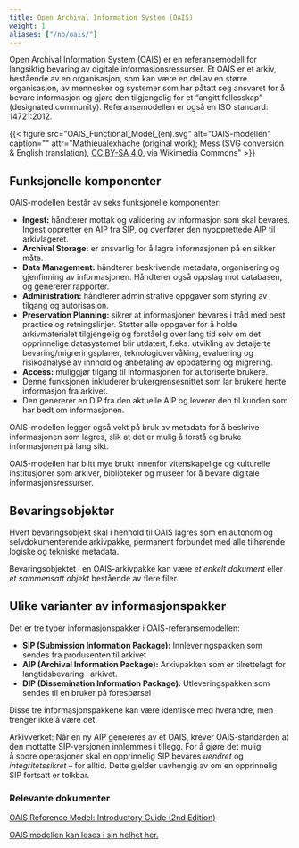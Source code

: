 ```yaml
---
title: Open Archival Information System (OAIS)
weight: 1
aliases: ["/nb/oais/"]
---
```


Open Archival Information System (OAIS) er en referansemodell for langsiktig bevaring av digitale informasjonsressurser.
Et OAIS er et arkiv, bestående av en organisasjon, som kan være en del av en større organisasjon, av mennesker og systemer som har påtatt seg ansvaret for å bevare informasjon og gjøre den tilgjengelig for et “angitt fellesskap” (designated community). 
Referansemodellen er også en ISO standard: 14721:2012.

{{< figure src="OAIS_Functional_Model_(en).svg" alt="OAIS-modellen" caption="" attr="Mathieualexhache (original work); Mess (SVG conversion & English translation), [CC BY-SA 4.0](https://creativecommons.org/licenses/by-sa/4.0), via Wikimedia Commons" >}}

## Funksjonelle komponenter

OAIS-modellen består av seks funksjonelle komponenter:

- **Ingest:** håndterer mottak og validering av informasjon som skal bevares. Ingest oppretter en AIP fra SIP, og overfører den nyopprettede AIP til arkivlageret.
- **Archival Storage:** er ansvarlig for å lagre informasjonen på en sikker måte.
- **Data Management:** håndterer beskrivende metadata, organisering og gjenfinning av informasjonen. Håndterer også oppslag mot databasen, og genererer rapporter.
- **Administration:** håndterer administrative oppgaver som styring av tilgang og autorisasjon.
- **Preservation Planning:** sikrer at informasjonen bevares i tråd med best practice og retningslinjer. Støtter alle oppgaver for å holde arkivmaterialet tilgjengelig og forståelig over lang tid selv om det opprinnelige datasystemet blir utdatert, f.eks. utvikling av detaljerte bevaring/migreringsplaner, teknologiovervåking, evaluering og risikoanalyse av innhold og anbefaling av oppdatering og migrering.
- **Access:** muliggjør tilgang til informasjonen for autoriserte brukere.
- Denne funksjonen inkluderer brukergrensesnittet som lar brukere hente informasjon fra arkivet.
- Den genererer en DIP fra den aktuelle AIP og leverer den til kunden som har bedt om informasjonen.

OAIS-modellen legger også vekt på bruk av metadata for å beskrive informasjonen som lagres, slik at det er mulig å forstå og bruke informasjonen på lang sikt.

OAIS-modellen har blitt mye brukt innenfor vitenskapelige og kulturelle institusjoner som arkiver, biblioteker og museer for å bevare digitale informasjonsressurser.

## Bevaringsobjekter

Hvert bevaringsobjekt skal i henhold til OAIS lagres som en autonom og selvdokumenterende arkivpakke, permanent forbundet med alle tilhørende logiske og tekniske metadata.

Bevaringsobjektet i en OAIS-arkivpakke kan være *et enkelt dokument* eller *et sammensatt objekt* bestående av flere filer.

## Ulike varianter av informasjonspakker

Det er tre typer informasjonspakker i OAIS-referansemodellen:

- **SIP (Submission Information Package):** Innleveringspakken som sendes fra produsenten til arkivet
- **AIP (Archival Information Package):** Arkivpakken som er tilrettelagt for langtidsbevaring i arkivet.
- **DIP (Dissemination Information Package):** Utleveringspakken som sendes til en bruker på forespørsel

Disse tre informasjonspakkene kan være identiske med hverandre, men trenger ikke å være det.

Arkivverket: Når en ny AIP genereres av et OAIS, krever OAIS-standarden at den mottatte SIP-versjonen innlemmes i tillegg. 
For å gjøre det mulig å spore operasjoner skal en opprinnelig SIP bevares *uendret* og *integritetssikret* – for alltid. 
Dette gjelder uavhengig av om en opprinnelig SIP fortsatt er tolkbar.

<!-- ## Informasjonsmodellen

I OAIS-modellen defineres en informasjonspakke som en samling av data som skal bevares og som er underlagt samme bevaringsstrategi og metadata. En informasjonspakke kan bestå av flere komponenter, som alle er nødvendige for å bevare og gjenopprette informasjonen på en pålitelig måte.

Medlemmer av det “angitte fellesskapet” (designated community) for et arkiv bør kunne tolke og forstå informasjonen i et dataobjekt enten på grunn av deres etablerte kunnskapsbase eller ved hjelp av supplerende «representasjonsinformasjon»/tekniske metadata som er inkludert i dataobjektet.

Det er fire typer metadata som er nødvendige for å beskrive innholdet i en informasjonspakke i OAIS-modellen: Content Information, Preservation Description Information, Descriptive Information og Packaging Information.

**Archival Information Package**

![](media/image2.png)

**Content Information (innholdsinformasjon)**

Innholdsdataobjektet og dets tilhørende representasjonsinformasjon (eller nettverk) er samlet kjent som *innholdsinformasjon*. Det er innholdsinformasjonen - informasjonen som er i fokus for bevaring, sammen med tilstrekkelige metadata for å sikre at den forblir gjengivbart og forståelig for det utpekte samfunnet - at OAIS må forevige over tid.

> **Content Data Object (innholdsdataobjektet, filer)**
>
> Dette er informasjonen som er i fokus for bevaring. Innholdsdataobjektet kan ha form av hvilken som helst type av materiale: tekst, bilder, video, databaser, dataprogrammer - til og med fysisk materiale som jordprøver eller fossiler. Innholdsdataobjektet kan bestå av et enkelt, selvstendig objekt - for eksempel et dokument i PDF-format; Det kan også omfatte flere objekter, for eksempel et nettsted som består av tekst (HTML filer) og statiske bilder (GIF eller JPEG filer). Hovedpoenget er at OAIS er ansvarlig for å bevare innholdsdataobjektet på lang sikt, samt for å gjøre det tilgjengelig i en form som er uavhengig forståelig av fagmiljøet (designated community).
>
> **Representation Information (representasjonsinformasjon)**
>
> For å oppfylle det andre ansvaret - for å gjøre innholdsdataobjekt tilgjengelig i en form som er uavhengig forståelig av fagmiljøet (designated community) - må innholdsdataobjektet være ledsaget av en passende mengde representasjonsinformasjon: informasjon som er nødvendig for å gjengi og forstå biten Sekvenser som utgjør innholdsdataobjektet. Representasjonsinformasjon kan inneholde en beskrivelse av maskinvare- og programvaremiljøet som er nødvendig for å vise innholdsdataobjekt og/eller få tilgang til innholdet; Det kan også oppsummere passende tolkning av innholdsdataobjektet. For eksempel, hvis innholdsdataobjektet er en ASCII-fil med tall, kan representasjonsinformasjon indikere at tallene tilsvarer gjennomsnittlig daglige lufttemperaturavlesninger for London, målt i grader Celsius, for perioden 1972-2000.
>
> Representasjonsinformasjon kan deles inn i to typer: strukturinformasjon og semantisk informasjon.
>
> **Strukturinformasjon** forstås lettest i sammenheng med digitale objekter, og refererer til kartlegginger mellom digitale biter og forskjellige konsepter og datastrukturer som gjør bitene til forståelig informasjon - dvs. et bilde, tekst, et interaktivt program. Generelt sett beskriver strukturinformasjon formatet til det digitale objektet.
>
> **Semantisk informasjon** er derimot informasjon som tydeliggjør betydningen eller passende tolkning av innholdsdataobjektet. En ordliste, en dataordbok og en programvares brukerdokumentasjon er alle eksempler på semantisk informasjon som kan være samlet med innholdsdataobjektet som en del av dets representasjonsinformasjon. Referansemodellen definerer også en “catch-all” kategori kalt *annen representasjonsinformasjon* ( Other Representation Information), som inkluderer all representasjonsinformasjon som ikke lett er definert som verken struktur eller semantisk. For eksempel bemerker referansemodellen at informasjon om hvordan strukturen og semantisk informasjon forholder seg til hverandre, vil falle i denne kategorien.
>
> I praksis kan strukturen for representasjonsinformasjon være ekstremt kompleks. Et bestemt sett med representasjonsinformasjon kan kreve ytterligere representasjonsinformasjon for å bli gjengitt, tolket og/eller forstått av det utpekte samfunnet. Det andre settet med representasjonsinformasjon kan i seg selv kreve enda et sett med representasjonsinformasjon. Denne regressive prosessen kan fortsette for et vilkårlig antall trinn. Tenk for eksempel på et digitalt objekt i form av et METS (metadata koding og overføring standard) dokument. For å sikre forståeligheten av et METS-dokument, kan et arkiv av OAIS-type trenge å sikre en kopi av METS-skjemaet som en del av objektets representasjonsinformasjon. METS -skjemaet uttrykkes imidlertid i XML (utvidbart markeringsspråk); For å forstå METS -skjemaet (og derfor indirekte, for å forstå det originale METS -dokumentet), kan brukerne trenge tilgang til XML -spesifikasjonen. XML er i seg selv en profil av SGML (standard generalisert markeringsspråk) ISO Standard 8879: 1986; For å forstå XML fullt ut, kan en kopi av SGML -standarden også være nødvendig som en del av det opprinnelige objektets representasjonsinformasjon.
>
> Alle disse materialene - METS-skjemaet, XML-spesifikasjonen, SGML-standarden - danner et representasjonsnettverk tilknyttet innholdsdataobjektet (METS-dokumentet). Representasjonsnettverk er nestede informasjonskjeder som danner tilstrekkelig kontekst for det utpekte samfunnet til å forstå et innholdsdataobjekt, så vel som dets tilhørende representasjonsinformasjon. I teorien kan representasjonsnettverk danne en uendelig regresjon som fører til absurde resultater: Fortsetter vårt METS-eksempel, kan man si at SGML -standarden er tilgjengelig som ASCII-tekst, så en kopi av ASCII-spesifikasjonen er nødvendig for å forstå den; ASCII-spesifikasjonen er publisert på engelsk, så det er behov for en engelsk språkordbok og grammatikkregler for å forstå ASCII-spesifikasjonen, og så videre. I praksis vil selvfølgelig OAIS-arkivet avkalle representasjonsnettverket på et passende punkt basert på rimelige forutsetninger om den tidligere eller antatte kunnskapen som det utpekte samfunnet har besatt - for eksempel en antakelse om at det utpekte samfunnet forstår det engelske språket. OAIS-referansemodellen refererer til denne antatte kunnskapen som fagmiljøets (designated community) kunnskapsgrunnlag.
>
> Det ble nevnt tidligere at omfanget av fagmiljøet (designated community) påvirker mengden metadata som kreves for å støtte bevaringsprosessen. Det er med hensyn til representasjonsinformasjon at dette er slik. Generelt, jo bredere omfang av fagmiljøet (designated community), desto mindre spesialiserte kunnskapen som er knyttet til det samfunnet - det vil si, desto mindre informasjon som er relevant for å tolke og forstå den arkiverte informasjonen, kan OAIS anta at det utpekte samfunnet har. Jo mindre spesialiserte kunnskapsgrunnlaget, jo mer representasjonsinformasjon er det nødvendig for å sikre at den bevarte informasjonen forblir gjøres og forståelig for det utpekte samfunnet på lang sikt. I denne forstand er representasjonsinformasjon en betydelig kilde til risiko for et arkiv av OAIS-type: Når fagmiljøet (designated community) utvikler seg og muligens utvides over tid, må arkivet sørge for at representasjonsinformasjonen det fanger og vedlikeholder utvikler seg deretter. Dette kan være en utfordrende oppgave, fordi kravene til informasjonsinformasjon utvides over tid, kan arkivet bli bedt om å gjentroaktivt supplere representasjonsinformasjon for innholdsdataobjekter som har vært i arkivretensjon i en betydelig periode. Enkel som slik representasjonsinformasjon kan fås, eller faktisk om den fremdeles er tilgjengelig i det hele tatt, er et åpent spørsmål.

**Preservation Description Information (beavaringsmetadata)**

Langsiktig bevaring av innholdsinformasjonen krever ytterligere metadata for å støtte og dokumentere OAISs bevaringsprosesser. Disse metadataene kalles *Preservation Description Information* (bevaringsmetadata), eller PDI. I henhold til referansemodellen er PDI spesielt fokusert på å beskrive fortids- og nåværende tilstander for innholdsinformasjonen, og sikre at den er unikt identifiserbar, og sikre at den ikke har blitt ubevisst endret.

PDI består av fem komponenter:

- **Reference Information** (referanseinformasjon) identifiserer innholdsinformasjonen unikt innen OAISs interne systemer, så vel som for enheter og systemer utenfor OAIS. Eksempler inkluderer en systemgenerert intern identifikator, og en ISBN.

- **Context Information** (kontekstinformasjon) beskriver innholdsinformasjonens forhold til andre innholdsinformasjonsobjekter: for eksempel de som er relatert til den tematisk (f.eks. Som en del av en emnebasert samling), eller de som representerer versjoner av det samme innholdet i alternative formater.

- **Provenance Information** (Proveniensinformasjon) dokumenterer historien til innholdsinformasjonen, inkludert opprettelsen, eventuelle endringer i innholdet eller formatet over tid, dens varetektskjede, eventuelle tiltak som er iverksatt for å bevare innholdsinformasjonen (for eksempel normalisering eller formatmigrasjon), og resultatet av utfallet av disse handlingene.

- **Fixity Information** (sjekksuminformasjon) sikrer at innholdsinformasjonen ikke er endret på en udokumentert måte, gjennom autentisitet eller integritetsvalideringsmekanismer som sjekk summer, digitale signaturer eller digitale vannmerker.

- **Access Rights Information** (informasjon om tilgangsrettigheter) dokumenterer alle betingelser eller begrensninger knyttet til innholdsinformasjonen som gjelder både bevaring og tilgang. Det kan også omfatte beskrivelser av rettighetshåndhevelsesmekanismer. Eksempler inkluderer lisensvilkår, identifisering av de med autoriserte tilgangstillatelser (f.eks. Et spesifisert IP -adresseområde) og bevaringsbetingelser og betingelser som er forhandlet mellom OAIS -arkivet og produsenten av innholdsinformasjonen.

Sammenlagt representerer *innholdsinformasjon* og *bevaringsmetadata* det arkiverte digitale innholdet, metadataene som er nødvendige for å gjengi og forstå det, og metadataene som er nødvendige for å støtte dens bevaring, autentisitet og formidling.

**Packaging Information (pakkeinformasjon)**

Pakkeinformasjon brukes til å binde *innholdsinformasjon* (informasjon om innholdsdata og representasjonsinformasjon) og *bevaringsmetadata* (referanse, kontekst, proveniens, sjekksum og tilgangsrettighetsinformasjon) til en enkelt logisk pakke. Mer spesifikt tjener pakkeinformasjon til å kombinere (logisk) alle disse informasjonskomponentene til en AIP, slik at de kan identifiseres og lokaliseres som en enkelt logisk enhet i arkivsystemet. Pakkeinformasjon kan ha form av grunnleggende informasjon som katalogstier og filnavn, eller et mer detaljert pakkeskjema som METS.

**Descriptive Information (beskrivende metadata)**

Beskrivende metadata støtter oppdagelse og gjenfinning av innholdsinformasjon fra en OAISs forbrukere, via dens søkemuligheter. For eksempel kan beskrivende informasjon ha form av en Dublin Core Metadata -post, avledet fra innholdsinformasjonen og den tilhørende bevaringsmetadat, og vedlikeholdes av OAIS for å lette oppdagelsen fra arkivets brukere.

**Sette sammen brikkene**  
Informasjonskomponentene beskrevet ovenfor - innholdsinformasjon (innholdsdataobjekt og representasjonsinformasjon), bevaringsmetadata (referanse, kontekst, proveniens, fiksitet og tilgangsrettighetsinformasjon), pakkeinformasjon og beskrivende metadata - danner samlet informasjonsmodellen til en OAIS-arkiv. Mer spesifikt danner innholdsinformasjon og bevaringsmetadata en arkivpakke; pakkeinformasjon gjør at AIP kan identifiseres og lokaliseres som en enkelt logisk enhet; og beskrivende metadata støtter oppdagelse og formidling av AIP.

Akkurat som OAIS -referansemodellen ikke foreskriver noen spesiell tilnærming til å implementere den funksjonelle modellen beskrevet i avsnitt 5.3, på samme måte som den unngår enhver spesifikk anbefaling for å implementere de forskjellige komponentene i informasjonsmodellen. Målet er i stedet å gi en konseptuell modell av informasjonsobjektene som administreres av et arkiv av OAIS-type. Implementering av disse konseptene vil avhenge av de spesifikke arkitekturene, systemene og skjemaet som brukes i et bestemt arkivmiljø.

1.  **Content Information (innholdsinformasjon)**: dette inkluderer dataobjektet og dets representasjonsinformasjon.  
      
    ChatGPT: Beskriver selve innholdet som skal bevares, for eksempel en fil eller en samling av filer. Dette kan være tekst, bilder, lyd, video eller andre digitale formater. Content Information er den primære informasjonen som OAIS-arkivet vil bevare og beskytte. Innholdet vil normalt være lagret i et standardformat som er godt egnet for langsiktig bevaring.  
      
    Består igjen av:

    1.  **Content Data Object** (Innholdsdata (filer)

    2.  **Representation Information** (Tekniske metadata)

2.  **Preservation Description Information (bevaringsmetadata)**:  
    inneholder informasjon som er nødvendig for å bevare den tilknyttede innholdsinformasjonen (som informasjon om varens herkomst, unike identifikatorer, en sjekksum eller andre autentiseringsdata, etc.)  
      
    ChatGPT: beskriver hvordan innholdet i en informasjonspakke skal bevares på en pålitelig måte. Dette kan inkludere informasjon om formatet og kodingen av innholdet (tekniske metadata), eventuelle konverterings- eller migrasjonsprosesser som er utført, og informasjon om de tekniske egenskapene til lagringsmedier og -systemer som brukes til å bevare innholdet.

3.  **Descriptive Information (beskrivende metatada)**: metadata om objektet som gjør at objektet kan lokaliseres på et senere tidspunkt ved hjelp av arkivets søke- eller gjenfinningsfunksjoner.  
      
    ChatGPT: beskriver innholdet i en informasjonspakke på en måte som gjør det lettere å forstå og gjenfinne. Dette kan inkludere informasjon om innholdets opphav, eierskap, formål, kontekst og relevans. Descriptive Information gir informasjon om hva innholdet i en informasjonspakke handler om, og gjør det lettere å finne igjen og bruke innholdet i fremtiden.

4.  **Packaging Information:** holder komponentene i informasjonspakken sammen.  
      
    ChatGPT: beskriver hvordan informasjonen i en informasjonspakke skal pakkes eller struktureres for å oppfylle bestemte krav, og kan omfatte tekniske detaljer om hvordan dataene i en informasjonspakke skal organiseres og lagres på lagringsmedier.

Sammen beskriver disse fire typene metadata alle aspekter ved en informasjonspakke som er nødvendige for å bevare og gjenopprette innholdet på en pålitelig måte. Ved å bruke disse metadataene kan OAIS-arkiver sikre at informasjonspakkene kan bevares over tid, og at de kan gjenopprettes og brukes på en pålitelig måte når de er nødvendige.
 -->
### Relevante dokumenter

[OAIS Reference Model: Introductory Guide (2nd Edition)](https://www.dpconline.org/docs/technology-watch-reports/1359-dpctw14-02/file)

[OAIS modellen kan leses i sin helhet her.](https://public.ccsds.org/pubs/650x0m2.pdf)
